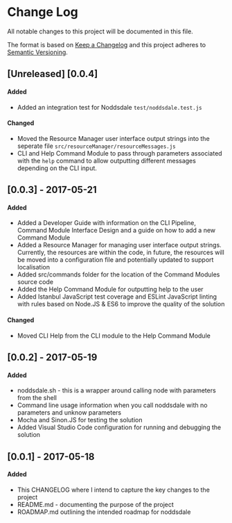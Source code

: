 # Change Log
All notable changes to this project will be documented in this file.

The format is based on [Keep a Changelog](http://keepachangelog.com/)
and this project adheres to [Semantic Versioning](http://semver.org/).

## [Unreleased] [0.0.4]
#### Added
- Added an integration test for Noddsdale `test/noddsdale.test.js`

#### Changed
- Moved the Resource Manager user interface output strings into the seperate file `src/resourceManager/resourceMessages.js`
- CLI and Help Command Module to pass through parameters associated with the `help` command to allow outputting different messages depending on the CLI input.

## [0.0.3] - 2017-05-21
#### Added
- Added a Developer Guide with information on the CLI Pipeline, Command Module Interface Design and a guide on how to add a new Command Module
- Added a Resource Manager for managing user interface output strings.  Currently, the resources are within the code, in future, the resources will be moved into a configuration file and potentially updated to support localisation
- Added src/commands folder for the location of the Command Modules source code
- Added the Help Command Module for outputting help to the user 
- Added Istanbul JavaScript test coverage and ESLint JavaScript linting with rules based on Node.JS & ES6 to improve the quality of the solution

#### Changed
- Moved CLI Help from the CLI module to the Help Command Module

## [0.0.2] - 2017-05-19
#### Added
- noddsdale.sh - this is a wrapper around calling node with parameters from the shell
- Command line usage information when you call noddsdale with no parameters and unknow parameters
- Mocha and Sinon.JS for testing the solution
- Added Visual Studio Code configuration for running and debugging the solution

## [0.0.1] - 2017-05-18
#### Added
- This CHANGELOG where I intend to capture the key changes to the project
- README.md - documenting the purpose of the project
- ROADMAP.md outlining the intended roadmap for noddsdale
